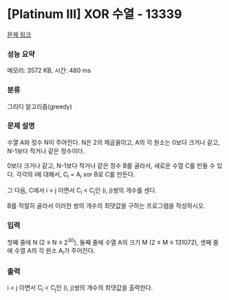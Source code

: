 # [Platinum III] XOR 수열 - 13339 

[문제 링크](https://www.acmicpc.net/problem/13339) 

### 성능 요약

메모리: 3572 KB, 시간: 480 ms

### 분류

그리디 알고리즘(greedy)

### 문제 설명

<p>수열 A와 정수 N이 주어진다. N은 2의 제곱꼴이고, A의 각 원소는 0보다 크거나 같고, N-1보다 작거나 같은 정수이다.</p>

<p>0보다 크거나 같고, N-1보다 작거나 같은 정수 B를 골라서, 새로운 수열 C를 만들 수 있다. 각각의 i에 대해서, C<sub>i</sub> = A<sub>i</sub> xor B로 C를 만든다.</p>

<p>그 다음, C에서 i < j 이면서 C<sub>i</sub> < C<sub>j</sub>인 (i, j)쌍의 개수를 센다.</p>

<p>B를 적절히 골라서 이러한 쌍의 개수의 최댓값을 구하는 프로그램을 작성하시오.</p>

### 입력 

 <p>첫째 줄에 N (2 ≤ N ≤ 2<sup>30</sup>), 둘째 줄에 수열 A의 크기 M (2 ≤ M ≤ 131072), 셋째 줄에 수열 A의 각 원소 A<sub>i</sub>가 주어진다.</p>

### 출력 

 <p>i < j 이면서 C<sub>i</sub> < C<sub>j</sub>인 (i, j)쌍의 개수의 최댓값을 출력한다.</p>

